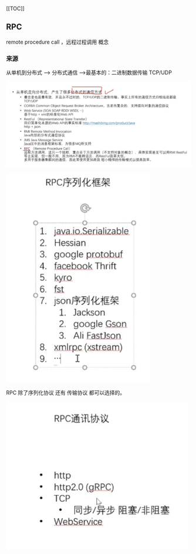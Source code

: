 [[TOC]]

## RPC

remote procedure call ，远程过程调用  概念

### 来源

从单机到分布式 --> 分布式通信 -->最基本的：二进制数据传输 TCP/UDP 

![image-20220619130215844](assets/image-20220619130215844.png)

![image-20220619124645055](assets/image-20220619124645055.png)

RPC 除了序列化协议  还有 传输协议 都可以选择的。

![image-20220619130319311](assets/image-20220619130319311.png)
